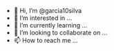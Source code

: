 - 👋 Hi, I’m @garcia10silva
- 👀 I’m interested in ...
- 🌱 I’m currently learning ...
- 💞️ I’m looking to collaborate on ...
- 📫 How to reach me ...

<!---
garcia10silva/garcia10silva is a ✨ special ✨ repository because its `README.md` (this file) appears on your GitHub profile.
You can click the Preview link to take a look at your changes.
--->
